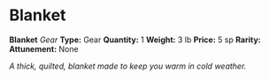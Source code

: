 # Blanket

**Blanket**
_Gear_
**Type:** Gear
**Quantity:** 1
**Weight:** 3 lb
**Price:** 5 sp
**Rarity:** 
**Attunement:** None

*A thick, quilted, blanket made to keep you warm in cold weather.*